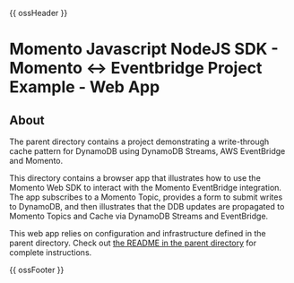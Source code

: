 {{ ossHeader }}

# Momento Javascript NodeJS SDK - Momento <-> Eventbridge Project Example - Web App

## About

The parent directory contains a project demonstrating a write-through cache pattern for DynamoDB using DynamoDB Streams, AWS EventBridge and Momento.

This directory contains a browser app that illustrates how to use the Momento Web SDK to interact with the
Momento EventBridge integration. The app subscribes to a Momento Topic, provides a form to submit writes to DynamoDB, and then illustrates that
the DDB updates are propagated to Momento Topics and Cache via DynamoDB Streams and EventBridge.

This web app relies on configuration and infrastructure defined in the parent directory. Check out [the README in the parent directory](../README.md) for complete instructions.

{{ ossFooter }}
